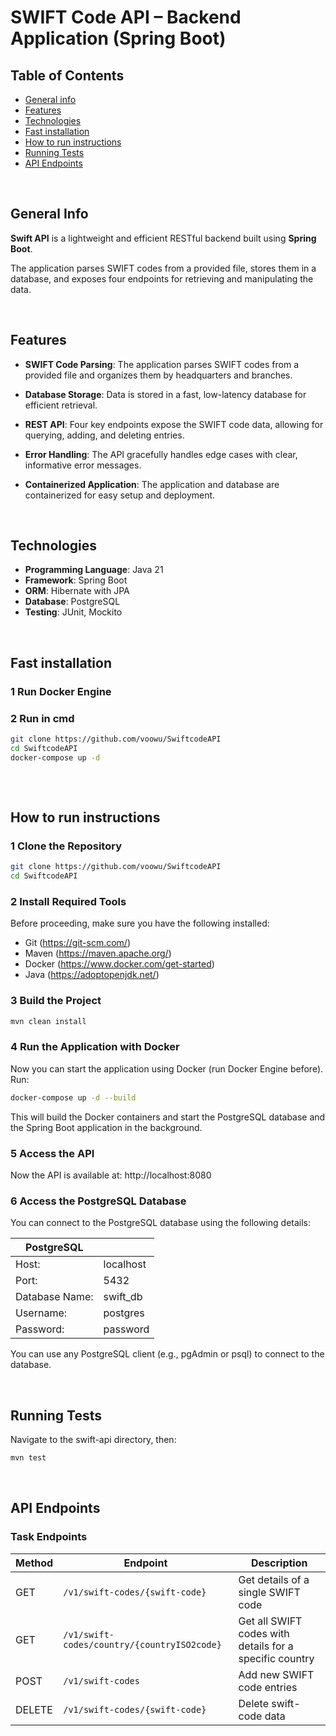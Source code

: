 # SWIFT Code API – Backend Application (Spring Boot)

## Table of Contents
* [General info](#general-info)
* [Features](#features)
* [Technologies](#technologies)
* [Fast installation](#fast-installation)
* [How to run instructions](#how-to-run-instructions)
* [Running Tests](#running-tests)
* [API Endpoints](#api-endpoints)


<br>


## General Info
**Swift API** is a lightweight and efficient RESTful backend built using **Spring Boot**.

The application parses SWIFT codes from a provided file, stores them in a database, and exposes four endpoints for retrieving and manipulating the data.

<br>


## Features  


-  **SWIFT Code Parsing**: The application parses SWIFT codes from a provided file and organizes them by headquarters and branches.

-  **Database Storage**: Data is stored in a fast, low-latency database for efficient retrieval.

-  **REST API**: Four key endpoints expose the SWIFT code data, allowing for querying, adding, and deleting entries.

-  **Error Handling**: The API gracefully handles edge cases with clear, informative error messages.

-  **Containerized Application**: The application and database are containerized for easy setup and deployment.



<br>

##  Technologies  

- **Programming Language**: Java 21
- **Framework**: Spring Boot  
- **ORM**: Hibernate with JPA  
- **Database**: PostgreSQL
- **Testing**: JUnit, Mockito



<br>

##  Fast installation  

### 1️ Run Docker Engine

### 2️ Run in cmd
```sh
git clone https://github.com/voowu/SwiftcodeAPI
cd SwiftcodeAPI
docker-compose up -d
 
```


  
<br>

##  How to run instructions

### 1️ Clone the Repository
```sh
git clone https://github.com/voowu/SwiftcodeAPI
cd SwiftcodeAPI
```
### 2️ Install Required Tools
Before proceeding, make sure you have the following installed:

- Git (https://git-scm.com/)
- Maven (https://maven.apache.org/)
- Docker (https://www.docker.com/get-started)
- Java (https://adoptopenjdk.net/)

### 3️ Build the Project
```sh
mvn clean install
```

### 4️ Run the Application with Docker
Now you can start the application using Docker (run Docker Engine before). Run:

```sh
docker-compose up -d --build
```
This will build the Docker containers and start the PostgreSQL database and the Spring Boot application in the background.

### 5️ Access the API
Now the API is available at:
http://localhost:8080

### 6️ Access the PostgreSQL Database
You can connect to the PostgreSQL database using the following details:

| PostgreSQL           |                        |
|-----------------|------------------------|
| Host: | localhost  |         
| Port:	  | 5432  |         
| Database Name:	  | swift_db          |      
| Username:   	  | postgres    |      
| Password:	    | password |

You can use any PostgreSQL client (e.g., pgAdmin or psql) to connect to the database.

<br>

##  Running Tests
Navigate to the swift-api directory, then:
```sh
mvn test
```

<br>

##  API Endpoints  
###  Task Endpoints  
| Method | Endpoint                                    | Description                                              |
|--------|---------------------------------------------|----------------------------------------------------------|
| GET    | `/v1/swift-codes/{swift-code}`              | Get details of a single SWIFT code                       |
| GET    | `/v1/swift-codes/country/{countryISO2code}` | Get all SWIFT codes with details for a specific country  |
| POST   | `/v1/swift-codes`                           | Add new SWIFT code entries                               |
| DELETE | `/v1/swift-codes/{swift-code}`              | Delete swift-code data                                   |

<br>
